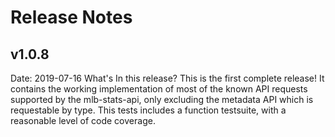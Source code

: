 # Release Notes

## v1.0.8
Date: 2019-07-16
What's In this release?
This is the first complete release! 
It contains the working implementation of most of the known
API requests supported by the mlb-stats-api, only excluding the metadata API which is requestable by
type.
This tests includes a function testsuite, with a reasonable level of code coverage.
